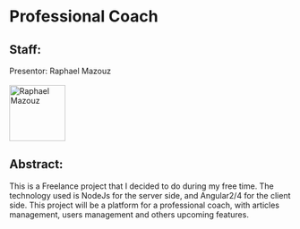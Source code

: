 # Professional Coach

## Staff:
Presentor: Raphael Mazouz<br><br>
<a href="https://github.com/raphym">
<img src="https://avatars2.githubusercontent.com/u/17546494?v=3&s=460" alt="Raphael Mazouz" width="100" height="100"></a>

## Abstract:

This is a Freelance project that I decided to do during my free time.
The technology used is NodeJs for the server side, and Angular2/4 for the client side.
This project will be a platform for a professional coach, with articles management, users management and others upcoming features.

